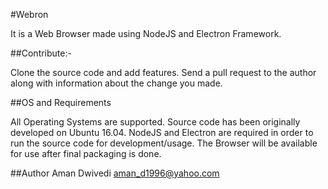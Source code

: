 #Webron

It is a Web Browser made using NodeJS and Electron Framework.

##Contribute:-

Clone the source code and add features. Send a pull request to the author along with information about the change you made.

##OS and Requirements

All Operating Systems are supported. Source code has been originally developed on Ubuntu 16.04. NodeJS and Electron are required in order to run the source code for development/usage. The Browser will be available for use after final packaging is done.

##Author
Aman Dwivedi <aman_d1996@yahoo.com>